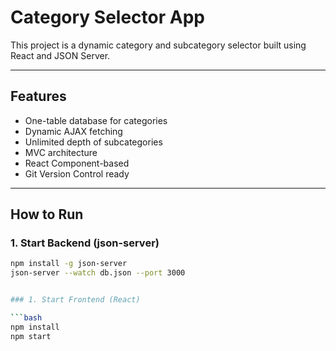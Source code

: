 # Category Selector App

This project is a dynamic category and subcategory selector built using React and JSON Server.

---

## Features

- One-table database for categories
- Dynamic AJAX fetching
- Unlimited depth of subcategories
- MVC architecture
- React Component-based
- Git Version Control ready

---

## How to Run

### 1. Start Backend (json-server)

```bash
npm install -g json-server
json-server --watch db.json --port 3000


### 1. Start Frontend (React)

```bash
npm install
npm start